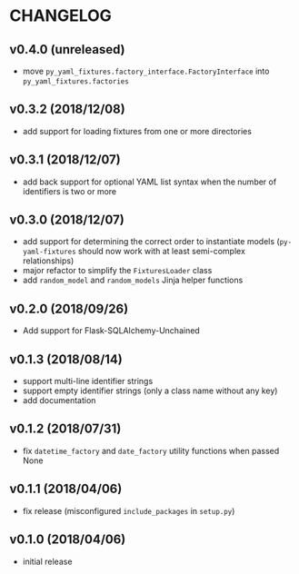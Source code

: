 # CHANGELOG

## v0.4.0 (unreleased)

- move `py_yaml_fixtures.factory_interface.FactoryInterface` into `py_yaml_fixtures.factories`

## v0.3.2 (2018/12/08)

- add support for loading fixtures from one or more directories

## v0.3.1 (2018/12/07)

- add back support for optional YAML list syntax when the number of identifiers is two or more

## v0.3.0 (2018/12/07)

- add support for determining the correct order to instantiate models (`py-yaml-fixtures` should now work with at least semi-complex relationships)
- major refactor to simplify the `FixturesLoader` class
- add `random_model` and `random_models` Jinja helper functions

## v0.2.0 (2018/09/26)

- Add support for Flask-SQLAlchemy-Unchained

## v0.1.3 (2018/08/14)

- support multi-line identifier strings
- support empty identifier strings (only a class name without any key)
- add documentation

## v0.1.2 (2018/07/31)

- fix `datetime_factory` and `date_factory` utility functions when passed None

## v0.1.1 (2018/04/06)

- fix release (misconfigured `include_packages` in `setup.py`)

## v0.1.0 (2018/04/06)

- initial release
